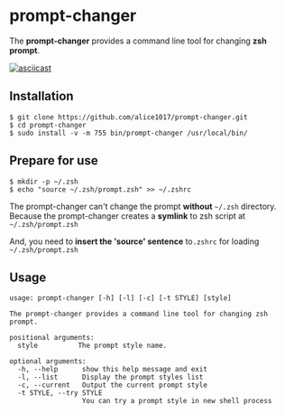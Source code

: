 # prompt-changer

The **prompt-changer** provides a command line tool for changing **zsh prompt**.

[![asciicast](https://asciinema.org/a/187883.png)](https://asciinema.org/a/187883)

## Installation

```
$ git clone https://github.com/alice1017/prompt-changer.git
$ cd prompt-changer
$ sudo install -v -m 755 bin/prompt-changer /usr/local/bin/
```

## Prepare for use

```
$ mkdir -p ~/.zsh
$ echo "source ~/.zsh/prompt.zsh" >> ~/.zshrc
```

The prompt-changer can't change the prompt **without** `~/.zsh` directory.
Because the prompt-changer creates a **symlink** to zsh script at `~/.zsh/prompt.zsh`

And, you need to **insert the 'source' sentence** to`.zshrc` for loading `~/.zsh/prompt.zsh`

## Usage

```
usage: prompt-changer [-h] [-l] [-c] [-t STYLE] [style]

The prompt-changer provides a command line tool for changing zsh prompt.

positional arguments:
  style          The prompt style name.

optional arguments:
  -h, --help      show this help message and exit
  -l, --list      Display the prompt styles list
  -c, --current   Output the current prompt style
  -t STYLE, --try STYLE
                  You can try a prompt style in new shell process
```


